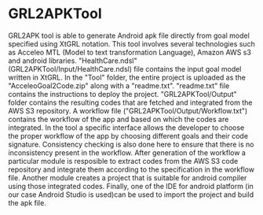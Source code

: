 # GRL2APKTool
GRL2APK tool is able to generate Android apk file directly from goal model specified using XtGRL notation. This tool involves several technologies such as Acceleo MTL (Model to text transformation Language), Amazon AWS s3 and android libraries. "HealthCare.ndsl" (GRL2APKTool/Input/HealthCare.ndsl) file contains the input goal model written in XtGRL. In the "Tool" folder, the entire project is uploaded as the "AcceleoGoal2Code.zip" along with a "readme.txt". "readme.txt" file contains the instructions to deploy the project.
"GRL2APKTool/Output" folder contains the resulting codes that are fetched and integrated from the AWS S3 repository. A workflow file ("GRL2APKTool/Output/Workflow.txt") contains the workflow of the app and based on which the codes are integrated. 
In the tool a specific interface allows the developer to choose the proper workflow of the app by choosing different goals and their code signature. Consistency checking is also done here to ensure that there is no inconsistency present in the workflow. 
After generation of the workflow a particular module is resposible to extract codes from the AWS S3 code repository and integrate them according to the specification in the workflow file.
Another module creates a project that is suitable for android compiler using those integrated codes.
Finally, one of the IDE for android platform (in our case Android Studio is used)can be used to import the project and build the apk file. 
